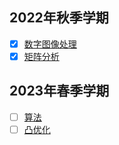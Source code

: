 ## 2022年秋季学期
 

* [x] [数字图像处理](./digital_mage_processing)
* [x] [矩阵分析](./matrix_theory)

## 2023年春季学期

* [ ] [算法](./algoritm)
* [ ] [凸优化](./convex_optimizer)